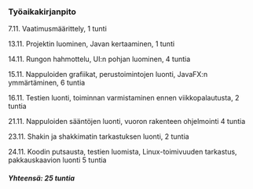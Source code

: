 ### Työaikakirjanpito


7.11. Vaatimusmäärittely, 1 tunti


13.11. Projektin luominen, Javan kertaaminen, 1 tunti


14.11. Rungon hahmottelu, UI:n pohjan luominen, 4 tuntia


15.11. Nappuloiden grafiikat, perustoimintojen luonti, JavaFX:n ymmärtäminen, 6 tuntia


16.11. Testien luonti, toiminnan varmistaminen ennen viikkopalautusta, 2 tuntia


21.11. Nappuloiden sääntöjen luonti, vuoron rakenteen ohjelmointi 4 tuntia


23.11. Shakin ja shakkimatin tarkastuksen luonti, 2 tuntia


24.11. Koodin putsausta, testien luomista, Linux-toimivuuden tarkastus, pakkauskaavion luonti 5 tuntia


##### Yhteensä: 25 tuntia

